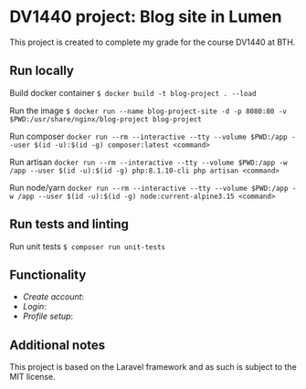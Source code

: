 # DV1440 project: Blog site in Lumen

This project is created to complete my grade for the course DV1440 at BTH.

## Run locally
Build docker container `$ docker build -t blog-project . --load`

Run the image `$ docker run --name blog-project-site -d -p 8080:80 -v $PWD:/usr/share/nginx/blog-project blog-project`

Run composer `docker run --rm --interactive --tty --volume $PWD:/app --user $(id -u):$(id -g) composer:latest <command>`

Run artisan `docker run --rm --interactive --tty --volume $PWD:/app -w /app --user $(id -u):$(id -g) php:8.1.10-cli php artisan <command>`

Run node/yarn `docker run --rm --interactive --tty --volume $PWD:/app -w /app --user $(id -u):$(id -g) node:current-alpine3.15 <command>`

## Run tests and linting
Run unit tests `$ composer run unit-tests`

## Functionality
* *Create account*:
* *Login*:
* *Profile setup*:

## Additional notes
This project is based on the Laravel framework and as such is subject to the MIT license.
